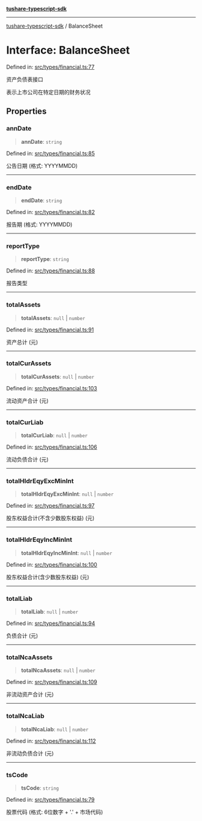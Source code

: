 [**tushare-typescript-sdk**](../index.md)

***

[tushare-typescript-sdk](../index.md) / BalanceSheet

# Interface: BalanceSheet

Defined in: [src/types/financial.ts:77](https://github.com/hestudy/tushare-typescript-sdk/blob/c090018fe8d4baaa005cb4cd1e2cbe013fd57cc7/src/types/financial.ts#L77)

资产负债表接口

表示上市公司在特定日期的财务状况

## Properties

### annDate

> **annDate**: `string`

Defined in: [src/types/financial.ts:85](https://github.com/hestudy/tushare-typescript-sdk/blob/c090018fe8d4baaa005cb4cd1e2cbe013fd57cc7/src/types/financial.ts#L85)

公告日期 (格式: YYYYMMDD)

***

### endDate

> **endDate**: `string`

Defined in: [src/types/financial.ts:82](https://github.com/hestudy/tushare-typescript-sdk/blob/c090018fe8d4baaa005cb4cd1e2cbe013fd57cc7/src/types/financial.ts#L82)

报告期 (格式: YYYYMMDD)

***

### reportType

> **reportType**: `string`

Defined in: [src/types/financial.ts:88](https://github.com/hestudy/tushare-typescript-sdk/blob/c090018fe8d4baaa005cb4cd1e2cbe013fd57cc7/src/types/financial.ts#L88)

报告类型

***

### totalAssets

> **totalAssets**: `null` \| `number`

Defined in: [src/types/financial.ts:91](https://github.com/hestudy/tushare-typescript-sdk/blob/c090018fe8d4baaa005cb4cd1e2cbe013fd57cc7/src/types/financial.ts#L91)

资产总计 (元)

***

### totalCurAssets

> **totalCurAssets**: `null` \| `number`

Defined in: [src/types/financial.ts:103](https://github.com/hestudy/tushare-typescript-sdk/blob/c090018fe8d4baaa005cb4cd1e2cbe013fd57cc7/src/types/financial.ts#L103)

流动资产合计 (元)

***

### totalCurLiab

> **totalCurLiab**: `null` \| `number`

Defined in: [src/types/financial.ts:106](https://github.com/hestudy/tushare-typescript-sdk/blob/c090018fe8d4baaa005cb4cd1e2cbe013fd57cc7/src/types/financial.ts#L106)

流动负债合计 (元)

***

### totalHldrEqyExcMinInt

> **totalHldrEqyExcMinInt**: `null` \| `number`

Defined in: [src/types/financial.ts:97](https://github.com/hestudy/tushare-typescript-sdk/blob/c090018fe8d4baaa005cb4cd1e2cbe013fd57cc7/src/types/financial.ts#L97)

股东权益合计(不含少数股东权益) (元)

***

### totalHldrEqyIncMinInt

> **totalHldrEqyIncMinInt**: `null` \| `number`

Defined in: [src/types/financial.ts:100](https://github.com/hestudy/tushare-typescript-sdk/blob/c090018fe8d4baaa005cb4cd1e2cbe013fd57cc7/src/types/financial.ts#L100)

股东权益合计(含少数股东权益) (元)

***

### totalLiab

> **totalLiab**: `null` \| `number`

Defined in: [src/types/financial.ts:94](https://github.com/hestudy/tushare-typescript-sdk/blob/c090018fe8d4baaa005cb4cd1e2cbe013fd57cc7/src/types/financial.ts#L94)

负债合计 (元)

***

### totalNcaAssets

> **totalNcaAssets**: `null` \| `number`

Defined in: [src/types/financial.ts:109](https://github.com/hestudy/tushare-typescript-sdk/blob/c090018fe8d4baaa005cb4cd1e2cbe013fd57cc7/src/types/financial.ts#L109)

非流动资产合计 (元)

***

### totalNcaLiab

> **totalNcaLiab**: `null` \| `number`

Defined in: [src/types/financial.ts:112](https://github.com/hestudy/tushare-typescript-sdk/blob/c090018fe8d4baaa005cb4cd1e2cbe013fd57cc7/src/types/financial.ts#L112)

非流动负债合计 (元)

***

### tsCode

> **tsCode**: `string`

Defined in: [src/types/financial.ts:79](https://github.com/hestudy/tushare-typescript-sdk/blob/c090018fe8d4baaa005cb4cd1e2cbe013fd57cc7/src/types/financial.ts#L79)

股票代码 (格式: 6位数字 + '.' + 市场代码)
